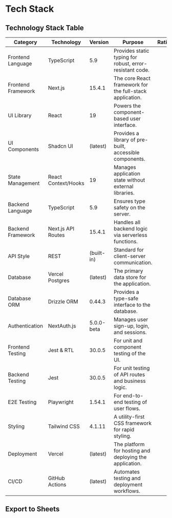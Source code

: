 # Tech Stack

## Technology Stack Table

| Category | Technology | Version | Purpose | Rationale |
|----------|------------|---------|---------|-----------|
| Frontend Language | TypeScript | 5.9 | Provides static typing for robust, error-resistant code. | |
| Frontend Framework | Next.js | 15.4.1 | The core React framework for the full-stack application. | |
| UI Library | React | 19 | Powers the component-based user interface. | |
| UI Components | Shadcn UI | (latest) | Provides a library of pre-built, accessible components. | |
| State Management | React Context/Hooks | 19 | Manages application state without external libraries. | |
| Backend Language | TypeScript | 5.9 | Ensures type safety on the server. | |
| Backend Framework | Next.js API Routes | 15.4.1 | Handles all backend logic via serverless functions. | |
| API Style | REST | (built-in) | Standard for client-server communication. | |
| Database | Vercel Postgres | (latest) | The primary data store for the application. | |
| Database ORM | Drizzle ORM | 0.44.3 | Provides a type-safe interface to the database. | |
| Authentication | NextAuth.js | 5.0.0-beta | Manages user sign-up, login, and sessions. | |
| Frontend Testing | Jest & RTL | 30.0.5 | For unit and component testing of the UI. | |
| Backend Testing | Jest | 30.0.5 | For unit testing of API routes and business logic. | |
| E2E Testing | Playwright | 1.54.1 | For end-to-end testing of user flows. | |
| Styling | Tailwind CSS | 4.1.11 | A utility-first CSS framework for rapid styling. | |
| Deployment | Vercel | (latest) | The platform for hosting and deploying the application. | |
| CI/CD | GitHub Actions | (latest) | Automates testing and deployment workflows. | |

## Export to Sheets 